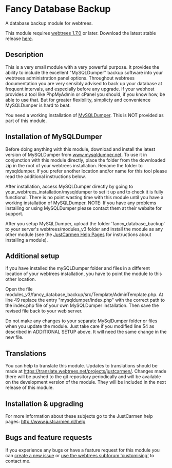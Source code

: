 Fancy Database Backup
=====================

A database backup module for webtrees.

This module requires [webtrees 1.7.0](https://github.com/fisharebest/webtrees) or later. Download the latest stable release [here](https://github.com/JustCarmen/fancy_database_backup/releases/latest).

Description
-----------
This is a very small module with a very powerful purpose. It provides the ability to include the excellent "MySQLDumper" backup software into your webtrees administration panel options. Throughout webtrees documentation you are very sensibly advised to back up your database at frequent intervals, and especially before any upgrade. If your webhost provides a tool like PhpMyAdmin or cPanel you should, if you know how, be able to use that. But for greater flexibility, simplicty and convenience MySQLDumper is hard to beat.

You need a working installation of <a href="http://www.mysqldumper.net">MySQLDumper</a>. This is NOT provided as part of this module.

Installation of MySQLDumper
---------------------------
Before doing anything with this module, download and install the latest version of MySQLDumper from www.mysqldumper.net. To use it in conjunction with this module directly, place the folder from the downloaded zip in the root of your webtrees installation. Rename the folder to mysqldumper. If you prefer another location and/or name for this tool please read the additional instructions below.

After installation, access MySQLDumper directly by going to your_webtrees_installation/mysqldumper to set it up and to check it is fully functional. There is no point wasting time with this module until you have a working installation of MySQLDumper. NOTE: If you have any problems installing or using MySQLDumper please contact them at their website for support.

After you setup MySQLDumper, upload the folder 'fancy_database_backup' to your server's webtrees/modules_v3 folder and install the module as any other module (see the [JustCarmen Help Pages](http://www.justcarmen.nl/help) for instructions about installing a module).

Additional setup
----------------
if you have installed the mySQLDumper folder and files in a different location of your webtrees installation, you have to point the module to this other location.

Open the file modules_v3/fancy_database_backup/src/Template/AdminTemplate.php. At line 49 replace the entry "mysqldumper/index.php" with the correct path to the index.php file of your own MySQLDumper installation. Then save the revised file back to your web server. 

Do not make any changes to your separate MySqlDumper folder or files when you update the module. Just take care if you modified line 54 as described in ADDITIONAL SETUP above. It will need the same change in the new file. 

Translations
------------
You can help to translate this module. Updates to translations should be made at https://translate.webtrees.net/projects/justcarmen/. Changes made there will be pushed to the git repository periodically and will be available on the development version of the module. They will be included in the next release of this module.

Installation & upgrading
------------------------
For more information about these subjects go to the JustCarmen help pages: http://www.justcarmen.nl/help

Bugs and feature requests
-------------------------
If you experience any bugs or have a feature request for this module you can [create a new issue](https://github.com/JustCarmen/fancy_database_backup/issues?state=open) or [use the webtrees subforum 'customising'](http://www.webtrees.net/index.php/en/forum/4-customising) to contact me.



